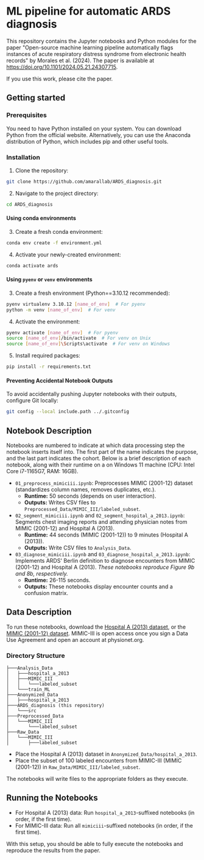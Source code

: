 # ML pipeline for automatic ARDS diagnosis  

This repository contains the Jupyter notebooks and Python modules for the paper "Open-source machine learning pipeline automatically flags instances of acute respiratory distress syndrome from electronic health records" by Morales et al. (2024). The paper is available at <https://doi.org/10.1101/2024.05.21.24307715>.  

If you use this work, please cite the paper.

## Getting started

### Prerequisites  

You need to have Python installed on your system. You can download Python from the official website. Alternatively, you can use the Anaconda distribution of Python, which includes pip and other useful tools.  

### Installation

1. Clone the repository:  

```bash
git clone https://github.com/amarallab/ARDS_diagnosis.git
```  

2. Navigate to the project directory:  

```bash
cd ARDS_diagnosis
```  

#### Using conda environments

3. Create a fresh conda environment:  

```bash
conda env create -f environment.yml
```  

4. Activate your newly-created environment:  

```bash
conda activate ards
```

#### Using `pyenv` or `venv` environments  

3. Create a fresh environment (Python==3.10.12 recommended):  

```bash
pyenv virtualenv 3.10.12 [name_of_env]  # For pyenv
python -m venv [name_of_env]  # For venv
```

4. Activate the environment:  

```bash
pyenv activate [name_of_env]  # For pyenv
source [name_of_env]/bin/activate  # For venv on Unix
source [name_of_env]\Scripts\activate  # For venv on Windows
```

5. Install required packages:  

```bash
pip install -r requirements.txt
```  

#### Preventing Accidental Notebook Outputs  

To avoid accidentally pushing Jupyter notebooks with their outputs, configure Git locally:

```bash
git config --local include.path ../.gitconfig
```

## Notebook Description  

Notebooks are numbered to indicate at which data processing step the notebook inserts itself into. The first part of the name indicates the purpose, and the last part indicates the cohort. Below is a brief description of each notebook, along with their runtime on a on Windows 11 machine (CPU: Intel Core i7-1165G7, RAM: 16GB).  

- `01_preprocess_mimiciii.ipynb`: Preprocesses MIMIC (2001-12) dataset (standardizes column names, removes duplicates, etc.).  
  - **Runtime:** 50 seconds (depends on user interaction).
  - **Outputs:** Writes CSV files to `Preprocessed_Data/MIMIC_III/labeled_subset`.
- `02_segment_mimiciii.ipynb` and `02_segment_hospital_a_2013.ipynb`: Segments chest imaging reports and attending physician notes from MIMIC (2001-12) and Hospital A (2013).  
  - **Runtime:** 44 seconds (MIMIC (2001-12)) to 9 minutes (Hospital A (2013)).
  - **Outputs:** Write CSV files to `Analysis_Data`.  
- `03_diagnose_mimiciii.ipynb` and `03_diagnose_hospital_a_2013.ipynb`: Implements ARDS' Berlin definition to diagnose encounters from MIMIC (2001-12) and Hospital A (2013). *These notebooks reproduce Figure 9b and 8b, respectively.*  
  - **Runtime:** 26-115 seconds.  
  - **Outputs:** These notebooks display encounter counts and a confusion matrix.

## Data Description  

To run these notebooks, download the [Hospital A (2013) dataset](https://arch.library.northwestern.edu/), or the [MIMIC (2001-12) dataset](https://physionet.org/content/mimiciii/1.4/). MIMIC-III is open access once you sign a Data Use Agreement and open an account at physionet.org.

### Directory Structure  

```plaintext
├───Analysis_Data
│   ├───hospital_a_2013
│   ├───MIMIC_III
│   │   └───labeled_subset
│   └───train_ML
├───Anonymized_Data
│   ├───hospital_a_2013
├───ARDS_diagnosis (this repository)
│   └───src
├───Preprocessed_Data
│   └───MIMIC_III
│       └───labeled_subset
├───Raw_Data
│   └───MIMIC_III
│       ├───labeled_subset
```  

- Place the Hospital A (2013) dataset in `Anonymized_Data/hospital_a_2013`.  
- Place the subset of 100 labeled encounters from MIMIC-III (MIMIC (2001-12)) in `Raw_Data/MIMIC_III/labeled_subset`.

The notebooks will write files to the appropriate folders as they execute.

## Running the Notebooks

- For Hospital A (2013) data: Run `hospital_a_2013`-suffixed notebooks (in order, if the first time).  
- For MIMIC-III data: Run all `mimiciii`-suffixed notebooks (in order, if the first time).  

With this setup, you should be able to fully execute the notebooks and reproduce the results from the paper.
